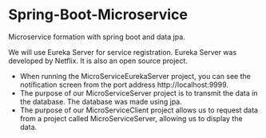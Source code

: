 # Spring-Boot-Microservice
Microservice formation with spring boot and data jpa.

We will use Eureka Server for service registration. Eureka Server was developed by Netflix. It is also an open source project.

  - When running the MicroServiceEurekaServer project, you can see the notification screen from the port address http://localhost:9999.
  - The purpose of our MicroServiceServer project is to transmit the data in the database. The database was made using jpa.
  - The purpose of our MicroServiceClient project allows us to request data from a project called MicroServiceServer, allowing us to display the data.

